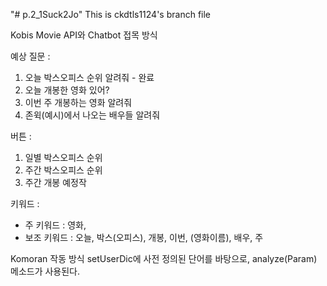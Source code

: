"# p.2_1Suck2Jo" 
This is ckdtls1124's branch file

Kobis Movie API와 Chatbot 접목 방식

예상 질문 :
1. 오늘 박스오피스 순위 알려줘 - 완료
2. 오늘 개봉한 영화 있어?
3. 이번 주 개봉하는 영화 알려줘
4. 존윅(예시)에서 나오는 배우들 알려줘

버튼 :
1. 일별 박스오피스 순위
2. 주간 박스오피스 순위
3. 주간 개봉 예정작


키워드 :
- 주 키워드 : 영화, 
- 보조 키워드 : 오늘, 박스(오피스), 개봉, 이번, (영화이름), 배우, 주

Komoran 작동 방식
setUserDic에 사전 정의된 단어를 바탕으로, analyze(Param) 메소드가 사용된다.
